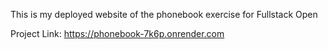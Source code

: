 This is my deployed website of the phonebook exercise for Fullstack Open

Project Link: https://phonebook-7k6p.onrender.com
